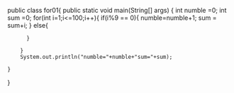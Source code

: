 public class for01{
	public static void main(String[] args) {
	        int numble =0;
	        int sum =0;
		for(int i=1;i<=100;i++){
          if(i%9 == 0){
              numble=numble+1;
              sum = sum+i;
          }
          else{
          	
          }
          
		}
		System.out.println("numble="+numble+"sum="+sum);

	}
}
